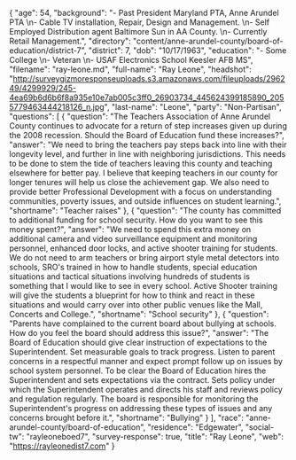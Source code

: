 {
  "age": 54,
  "background": "- Past President Maryland PTA, Anne Arundel PTA  \n- Cable TV installation, Repair, Design and Management.  \n- Self Employed Distribution agent Baltimore Sun in AA County.  \n- Currently Retail Management.",
  "directory": "content/anne-arundel-county/board-of-education/district-7",
  "district": 7,
  "dob": "10/17/1963",
  "education": "- Some College \n- Veteran  \n- USAF Electronics School Keesler AFB MS",
  "filename": "ray-leone.md",
  "full-name": "Ray Leone",
  "headshot": "http://surveygizmoresponseuploads.s3.amazonaws.com/fileuploads/296249/4299929/245-4ea69b6d6b6f8a935e10e7ab005c3ff0_26903734_445624399185890_2055779463444218126_n.jpg",
  "last-name": "Leone",
  "party": "Non-Partisan",
  "questions": [
    {
      "question": "The Teachers Association of Anne Arundel County continues to advocate for a return of step increases given up during the 2008 recession. Should the Board of Education fund these increases?",
      "answer": "We need to bring the teachers pay steps back into line with their longevity level, and further in line with neighboring jurisdictions. This needs to be done to stem the tide of teachers leaving this county and teaching elsewhere for better pay.  I believe that keeping teachers in our county for longer tenures will help us close the achievement gap.  We also need to provide better Professional Development with a focus on understanding communities, poverty issues, and outside influences on student learning.",
      "shortname": "Teacher raises"
    },
    {
      "question": "The county has committed to additional funding for school security. How do you want to see this money spent?",
      "answer": "We need to spend this extra money on additional camera and video surveillance equipment and monitoring personnel, enhanced door locks, and active shooter training for students. We do not need to arm teachers or bring airport style metal detectors into schools, SRO's trained in how to handle students, special education situations and tactical situations involving hundreds of students is something that I would like to see in every school. Active Shooter training will give the students a blueprint for how to think and react in these situations and would carry over into other public venues like the Mall, Concerts and College.",
      "shortname": "School security"
    },
    {
      "question": "Parents have complained to the current board about bullying at schools. How do you feel the board should address this issue?",
      "answer": "The Board of Education should give clear instruction of expectations to the Superintendent. Set measurable goals to track progress. Listen to parent concerns in a respectful manner and expect prompt follow up on issues by school system personnel. To be clear the Board of Education hires the Superintendent and sets expectations via the contract. Sets policy under which the Superintendent operates and directs his staff and reviews policy and regulation regularly. The board is responsible for monitoring the Superintendent's progress on addressing these types of issues and any concerns brought before it.",
      "shortname": "Bullying"
    }
  ],
  "race": "anne-arundel-county/board-of-education",
  "residence": "Edgewater",
  "social-tw": "rayleoneboed7",
  "survey-response": true,
  "title": "Ray Leone",
  "web": "https://rayleonedist7.com"
}
